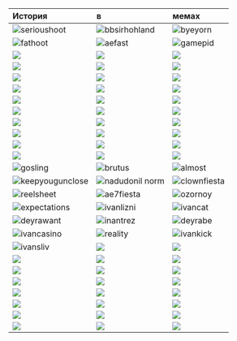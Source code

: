 | История                                                            | в                                                | мемах                                     |
| :----------------------------------------------------------------- | :------------------------------------------------ | :---------------------------------------- |
| ![serioushoot](../assets/images/7.jpg)                             | ![bbsirhohland](../assets/images/2.jpg)           | ![byeyorn](../assets/images/3.jpg)        |
| ![fathoot](../assets/images/4.jpg)                                 | ![aefast](../assets/images/1.jpg)                 | ![gamepid](../assets/images/6.jpg)        |
| ![](../converted/qa4ILzXCpT0.jpg)                                  | ![](../converted/hu.jpg)                          | ![](../converted/hu2.jpg)                 |
| ![](../converted/kva.jpg)                                          | ![](../converted/adv.jpg)                         | ![](../converted/2355122_760x500-1.jpg)   |
| ![](../converted/Anime--basedmoni-ah-eto-bleh-meme-7613995_12.jpg) | ![](../converted/185855.jpg)                      | ![](../converted/164047.jpg)              |
| ![](../converted/180821.jpg)                                       | ![](../converted/022349.jpg)                      | ![](../converted/022405.jpg)              |
| ![](../converted/022423.jpg)                                       | ![](../converted/022435.jpg)                      | ![](../converted/022453.jpg)              |
| ![](../converted/022511.jpg)                                       | ![](../converted/022655.jpg)                      | ![](../converted/022711.jpg)              |
| ![](../converted/022721.jpg)                                       | ![](../converted/022809.jpg)                      | ![](../converted/022912.jpg)              |
| ![](../converted/image-28.jpg)                                     | ![](../converted/image-29.jpg)                    | ![](../converted/image-40.jpg)            |
| ![](../converted/unknown-245.jpg)                                  | ![](../converted/IMG_9493-1.jpg)                  | ![](../converted/NemoraSays-1.jpg)        |
| ![](../converted/NemoraSays-2.jpg)                                 | ![](../converted/023415.jpg)  | ![](../converted/IMG_20230603_105344.jpg) |
| ![gosling](../converted/gosling.jpg)                               | ![brutus](../converted/nerfb.jpg)                 | ![almost](../converted/vipftp.jpg)        |
| ![keepyougunclose](../converted/20230412_1654_Discord_Cool.jpg)    | ![nadudonil norm](../converted/nadonatilnorm.jpg) | ![clownfiesta](../converted/clown34.jpg)  |
| ![reelsheet](../converted/silasStonks.jpg)                         | ![ae7fiesta](../converted/AES7_TheHospital.jpg)   | ![ozornoy](../converted/tr_meme.jpg)      |
| ![expectations](../converted/klubni.jpg)                           | ![ivanlizni](../converted/ivanlizni.jpg)          | ![ivancat](../converted/ivancat.jpg)      |
| ![deyrawant](../converted/deyrax4.jpg)                             | ![inantrez](../converted/ivantreznor.jpg)         | ![deyrabe](../converted/deyradps.jpg)     |
| ![ivancasino](../converted/ivancasino.jpg)                         | ![reality](../converted/returntreznor.jpg)        | ![ivankick](../converted/ivankick.jpg)    |
| ![ivansliv](../converted/ivansliv.jpg)                             | ![](../converted/-Oki3FpFhGM.jpg)                 | ![](../converted/1zaPUCOL25w.jpg)         |
| ![](../converted/3ktTXHyxamk.jpg)                                  | ![](../converted/4124ere.jpg)                     | ![](../converted/4MlOulDphm0.jpg)         |
| ![](../converted/8OdtAnGcrZk.jpg)                                  | ![](../converted/aog3hS-abKI.jpg)                 | ![](../converted/bQrndakeAM8.jpg)         |
| ![](../converted/DwcaRIXxPIk.jpg)                                  | ![](../converted/h_DJxUcE9F0.jpg)                 | ![](../converted/IlX9rOYg_NU.jpg)         |
| ![](../converted/image-2-1.jpg)                                    | ![](../converted/image-2.jpg)                     | ![](../converted/image-5.jpg)             |
| ![](../converted/image-7.jpg)                                      | ![](../converted/IMG_20230319_213720.jpg)         | ![](../converted/K95JooQwVJI.jpg)         |
| ![](../converted/kek.jpg)                                          | ![](../converted/mhXp_cq1oDQ.jpg)                 | ![](../converted/ootG4rSIPkM.jpg)         |
| ![](../converted/OZFylYDQuPQ.jpg)                                  | ![](../converted/unknown-7.jpg)                   | ![](../converted/w_vQPEBKRY4.jpg)         |
